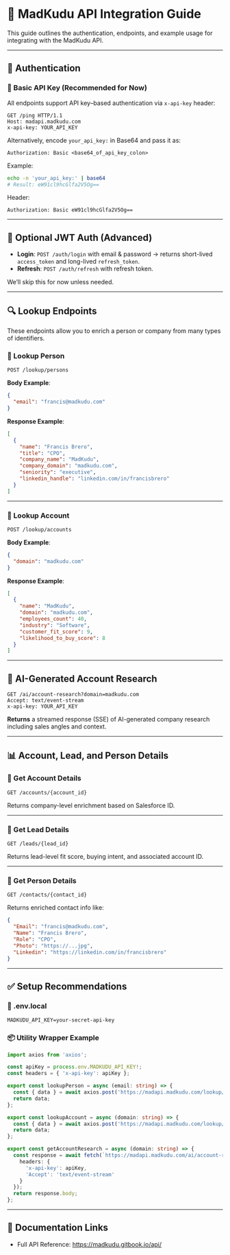 # 🔐 MadKudu API Integration Guide

This guide outlines the authentication, endpoints, and example usage for integrating with the MadKudu API.

---

## 🔑 Authentication

### 📌 Basic API Key (Recommended for Now)

All endpoints support API key–based authentication via `x-api-key` header:

```http
GET /ping HTTP/1.1
Host: madapi.madkudu.com
x-api-key: YOUR_API_KEY
```

Alternatively, encode `your_api_key:` in Base64 and pass it as:

```http
Authorization: Basic <base64_of_api_key_colon>
```

Example:

```bash
echo -n 'your_api_key:' | base64
# Result: eW91cl9hcGlfa2V5Og==
```

Header:
```http
Authorization: Basic eW91cl9hcGlfa2V5Og==
```

---

## 🔁 Optional JWT Auth (Advanced)

- **Login**: `POST /auth/login` with email & password → returns short-lived `access_token` and long-lived `refresh_token`.
- **Refresh**: `POST /auth/refresh` with refresh token.

We’ll skip this for now unless needed.

---

## 🔍 Lookup Endpoints

These endpoints allow you to enrich a person or company from many types of identifiers.

### 🔎 Lookup Person

```http
POST /lookup/persons
```

**Body Example**:

```json
{
  "email": "francis@madkudu.com"
}
```

**Response Example**:

```json
[
  {
    "name": "Francis Brero",
    "title": "CPO",
    "company_name": "MadKudu",
    "company_domain": "madkudu.com",
    "seniority": "executive",
    "linkedin_handle": "linkedin.com/in/francisbrero"
  }
]
```

---

### 🔎 Lookup Account

```http
POST /lookup/accounts
```

**Body Example**:

```json
{
  "domain": "madkudu.com"
}
```

**Response Example**:

```json
[
  {
    "name": "MadKudu",
    "domain": "madkudu.com",
    "employees_count": 40,
    "industry": "Software",
    "customer_fit_score": 9,
    "likelihood_to_buy_score": 8
  }
]
```

---

## 🧠 AI-Generated Account Research

```http
GET /ai/account-research?domain=madkudu.com
Accept: text/event-stream
x-api-key: YOUR_API_KEY
```

**Returns** a streamed response (SSE) of AI-generated company research including sales angles and context.

---

## 📊 Account, Lead, and Person Details

### 🧾 Get Account Details

```http
GET /accounts/{account_id}
```

Returns company-level enrichment based on Salesforce ID.

---

### 🧾 Get Lead Details

```http
GET /leads/{lead_id}
```

Returns lead-level fit score, buying intent, and associated account ID.

---

### 🧾 Get Person Details

```http
GET /contacts/{contact_id}
```

Returns enriched contact info like:

```json
{
  "Email": "francis@madkudu.com",
  "Name": "Francis Brero",
  "Role": "CPO",
  "Photo": "https://...jpg",
  "Linkedin": "https://linkedin.com/in/francisbrero"
}
```

---

## ✅ Setup Recommendations

### 📁 .env.local

```env
MADKUDU_API_KEY=your-secret-api-key
```

### 📦 Utility Wrapper Example

```ts
import axios from 'axios';

const apiKey = process.env.MADKUDU_API_KEY!;
const headers = { 'x-api-key': apiKey };

export const lookupPerson = async (email: string) => {
  const { data } = await axios.post('https://madapi.madkudu.com/lookup/persons', { email }, { headers });
  return data;
};

export const lookupAccount = async (domain: string) => {
  const { data } = await axios.post('https://madapi.madkudu.com/lookup/accounts', { domain }, { headers });
  return data;
};

export const getAccountResearch = async (domain: string) => {
  const response = await fetch(`https://madapi.madkudu.com/ai/account-research?domain=${domain}`, {
    headers: {
      'x-api-key': apiKey,
      'Accept': 'text/event-stream'
    }
  });
  return response.body;
};
```

---

## 📘 Documentation Links

- Full API Reference: https://madkudu.gitbook.io/api/